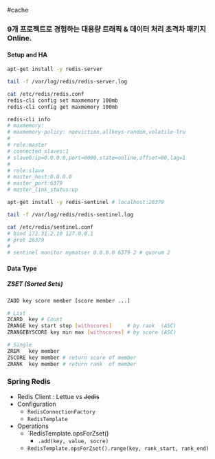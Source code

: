 #cache

### 9개 프로젝트로 경험하는 대용량 트래픽 & 데이터 처리 초격차 패키지 Online.

#### Setup and HA

```bash
apt-get install -y redis-server

tail -f /var/log/redis/redis-server.log

cat /etc/redis/redis.conf
redis-cli config set maxmemory 100mb
redis-cli config get maxmemory 100mb

redis-cli info
# maxmemory:
# maxmemory-policy: noeviction,allkeys-random,volatile-lru
#
# role:master
# connected_slaves:1
# slave0:ip=0.0.0.0,port=0000,state=online,offset=00,lag=1
#
# role:slave
# master_host:0.0.0.0
# master_port:6379
# master_link_status:up
```

```bash
apt-get install -y redis-sentinel # localhost:26379

tail -f /var/log/redis/redis-sentinel.log

cat /etc/redis/sentinel.conf
# bind 172.31.2.10 127.0.0.1
# prot 26379
#
# sentinel monitor mymatser 0.0.0.0 6379 2 # quorum 2
```


#### Data Type
##### ZSET (Sorted Sets)

```bash
ZADD key score member [score member ...]

# List
ZCARD  key # Count
ZRANGE key start stop [withscores]     # by rank  (ASC)
ZRANGEBYSCORE key min max [withscores] # by score (ASC)

# Single
ZREM   key member
ZSCORE key member # return score of member
ZRANK  key member # return rank  of member
```
### Spring Redis

* Redis Client : Lettue vs ~~Jedis~~
* Configuration
	* `RedisConnectionFactory`
	* `RedisTemplate`
* Operations
	* `RedisTemplate.opsForZset()
		* `.add(key, value, socre)`
	* `RedisTemplate.opsForZset().range(key, rank_start, rank_end)`